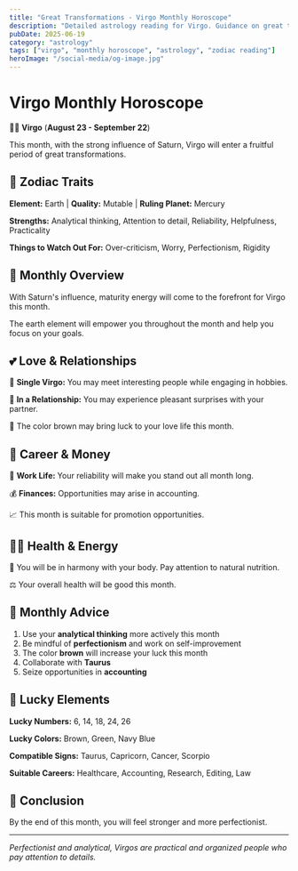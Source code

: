 ```yaml
---
title: "Great Transformations - Virgo Monthly Horoscope"
description: "Detailed astrology reading for Virgo. Guidance on great transformations."
pubDate: 2025-06-19
category: "astrology"
tags: ["virgo", "monthly horoscope", "astrology", "zodiac reading"]
heroImage: "/social-media/og-image.jpg"
---
```


# Virgo Monthly Horoscope

👩‍🌾 **Virgo** (**August 23 - September 22**)

This month, with the strong influence of Saturn, Virgo will enter a fruitful period of great transformations.

## 🌟 Zodiac Traits

**Element:** Earth | **Quality:** Mutable | **Ruling Planet:** Mercury

**Strengths:** Analytical thinking, Attention to detail, Reliability, Helpfulness, Practicality

**Things to Watch Out For:** Over-criticism, Worry, Perfectionism, Rigidity

## 💫 Monthly Overview

With Saturn's influence, maturity energy will come to the forefront for Virgo this month.

The earth element will empower you throughout the month and help you focus on your goals.

## 💕 Love & Relationships

💖 **Single Virgo:** You may meet interesting people while engaging in hobbies.

💑 **In a Relationship:** You may experience pleasant surprises with your partner.

🌹 The color brown may bring luck to your love life this month.

## 💼 Career & Money

🚀 **Work Life:** Your reliability will make you stand out all month long.

💰 **Finances:** Opportunities may arise in accounting.

📈 This month is suitable for promotion opportunities.

## 🏃‍♀️ Health & Energy

🌱 You will be in harmony with your body. Pay attention to natural nutrition.

⚖️ Your overall health will be good this month.

## 🎯 Monthly Advice

1. Use your **analytical thinking** more actively this month
2. Be mindful of **perfectionism** and work on self-improvement
3. The color **brown** will increase your luck this month
4. Collaborate with **Taurus**
5. Seize opportunities in **accounting**

## 🔮 Lucky Elements

**Lucky Numbers:** 6, 14, 18, 24, 26

**Lucky Colors:** Brown, Green, Navy Blue

**Compatible Signs:** Taurus, Capricorn, Cancer, Scorpio

**Suitable Careers:** Healthcare, Accounting, Research, Editing, Law

## 💫 Conclusion

By the end of this month, you will feel stronger and more perfectionist.

---

*Perfectionist and analytical, Virgos are practical and organized people who pay attention to details.*

